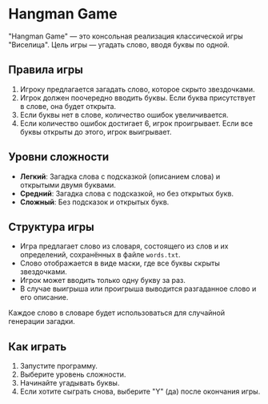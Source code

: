 # Hangman Game 

"Hangman Game" — это консольная реализация классической игры "Виселица". Цель игры — угадать слово, вводя буквы по одной. 

## Правила игры

1. Игроку предлагается загадать слово, которое скрыто звездочками.
2. Игрок должен поочередно вводить буквы. Если буква присутствует в слове, она будет открыта.
3. Если буквы нет в слове, количество ошибок увеличивается.
4. Если количество ошибок достигает 6, игрок проигрывает. Если все буквы открыты до этого, игрок выигрывает.


## Уровни сложности

- **Легкий**: Загадка слова с подсказкой (описанием слова) и открытыми двумя буквами.
- **Средний**: Загадка слова с подсказкой, но без открытых букв.
- **Сложный**: Без подсказок и открытых букв.

## Структура игры

- Игра предлагает слово из словаря, состоящего из слов и их определений, сохранённых в файле `words.txt`.
- Слово отображается в виде маски, где все буквы скрыты звездочками.
- Игрок может вводить только одну букву за раз.
- В случае выигрыша или проигрыша выводится разгаданное слово и его описание.



Каждое слово в словаре будет использоваться для случайной генерации загадки.

## Как играть

1. Запустите программу.
2. Выберите уровень сложности.
3. Начинайте угадывать буквы.
4. Если хотите сыграть снова, выберите "Y" (да) после окончания игры.


